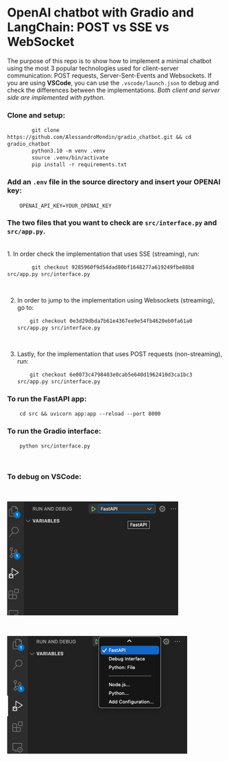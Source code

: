# OpenAI chatbot with Gradio and LangChain: POST vs SSE vs WebSocket

The purpose of this repo is to show how to implement a minimal chatbot using the most 3 popular
technologies used for client-server communication: POST requests, Server-Sent-Events and Websockets. If you are using **VSCode**, you can use the `.vscode/launch.json` to debug and check the differences between the implementations.
_Both client and server side are implemented with python._

### Clone and setup:

            git clone https://github.com/AlessandroMondin/gradio_chatbot.git && cd gradio_chatbot
            python3.10 -m venv .venv
            source .venv/bin/activate
            pip install -r requirements.txt

### Add an `.env` file in the source directory and insert your OPENAI key:

        OPENAI_API_KEY=YOUR_OPENAI_KEY

### The two files that you want to check are `src/interface.py` and `src/app.py`.

<br>
1.  In order check the implementation that uses SSE (streaming), run:

            git checkout 9285960f9d54dad80bf1648277a619249fbe88b8 src/app.py src/interface.py

<br>

2.  In order to jump to the implementation using Websockets (streaming), go to:

            git checkout 0e3d29dbda7b61e4367ee9e54fb4620eb0fa61a0 src/app.py src/interface.py

<br>

3.  Lastly, for the implementation that uses POST requests (non-streaming), run:

            git checkout 6e0073c4798403e0cab5e640d1962410d3ca1bc3 src/app.py src/interface.py

### To run the FastAPI app:

        cd src && uvicorn app:app --reload --port 8000

### To run the Gradio interface:

        python src/interface.py

<br>

### To debug on VSCode:

<br>

![image](media/debug1.png)

<br>

![image](media/debug2.png)
